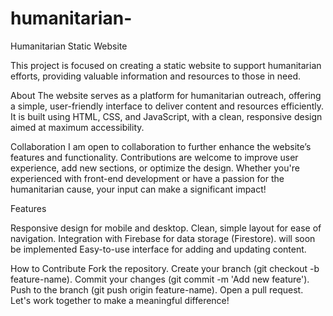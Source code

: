 # humanitarian-
Humanitarian Static Website

This project is focused on creating a static website to support humanitarian efforts, providing valuable information and resources to those in need.

About
The website serves as a platform for humanitarian outreach, offering a simple, user-friendly interface to deliver content and resources efficiently. It is built using HTML, CSS, and JavaScript, with a clean, responsive design aimed at maximum accessibility.

Collaboration
I am open to collaboration to further enhance the website’s features and functionality. Contributions are welcome to improve user experience, add new sections, or optimize the design. Whether you're experienced with front-end development or have a passion for the humanitarian cause, your input can make a significant impact!

Features

Responsive design for mobile and desktop.
Clean, simple layout for ease of navigation.
Integration with Firebase for data storage (Firestore). will soon be implemented
Easy-to-use interface for adding and updating content.


How to Contribute
Fork the repository.
Create your branch (git checkout -b feature-name).
Commit your changes (git commit -m 'Add new feature').
Push to the branch (git push origin feature-name).
Open a pull request.
Let's work together to make a meaningful difference!
